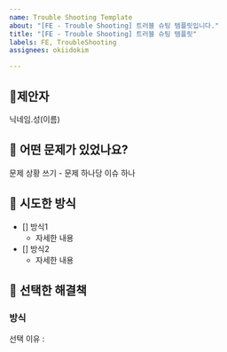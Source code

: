 ```yaml
---
name: Trouble Shooting Template
about: "[FE - Trouble Shooting] 트러블 슈팅 템플릿입니다."
title: "[FE - Trouble Shooting] 트러블 슈팅 템플릿"
labels: FE, TroubleShooting
assignees: okiidokim

---
```


## 🙋제안자
닉네임.성(이름)

## 📌 어떤 문제가 있었나요?
문제 상황 쓰기 - 문제 하나당 이슈 하나

## 📌 시도한 방식
- [] 방식1
    - 자세한 내용
- [] 방식2
    - 자세한 내용

## 📌 선택한 해결책
### 방식
선택 이유 :
